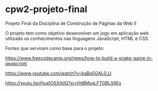 # cpw2-projeto-final
Projeto Final da Disciplina de Construção de Páginas da Web II

O projeto tem como objetivo desenvolver um jogo em aplicação web utilizado os conhecimentos nas linguagens JavaScript, HTML e CSS.

Fontes que serviram como base para o projeto:

https://www.freecodecamp.org/news/how-to-build-a-snake-game-in-javascript/

https://www.youtube.com/watch?v=baBq5GAL0_U

https://youtu.be/Hua1OSXitdQ?si=VhBMsqLFTGBLS9Es
